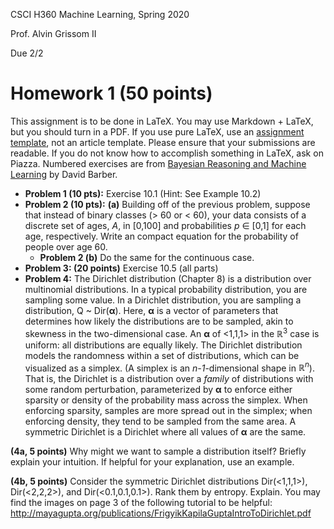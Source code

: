 CSCI H360 Machine Learning, Spring 2020

Prof. Alvin Grissom II

Due 2/2

# Homework 1 (50 points)

This assignment is to be done in LaTeX.  You may use Markdown + LaTeX, but you should turn in a PDF.  If you use pure LaTeX, use an [assignment template](https://www.overleaf.com/latex/templates/elec-340-assignment-3/rtdvnfppgfft), not an article template.  Please ensure that your submissions are readable.  If you do not know how to accomplish something in LaTeX, ask on Piazza.   Numbered exercises are from [Bayesian Reasoning and Machine Learning](http://web4.cs.ucl.ac.uk/staff/D.Barber/pmwiki/pmwiki.php?n=Brml.HomePage) by David Barber.

- **Problem 1 (10 pts):** Exercise 10.1 (Hint: See Example 10.2)
- **Problem 2 (10 pts):** 
  **(a)** Building off of the previous problem, suppose that instead of binary classes (> 60 or < 60), your data consists of a discrete set of ages, *A*, in [0,100] and probabilities *p* ∈ [0,1] for each age, respectively. Write an compact equation for the probability of people over age 60.
  - **Problem 2 (b)** Do the same for the continuous case.
- **Problem 3: (20 points)** Exercise 10.5 (all parts)
- **Problem 4:** The Dirichlet distribution (Chapter 8) is a distribution over multinomial distributions.  In a typical probability distribution, you  are sampling some value.  In a Dirichlet distribution, you are sampling a distribution, Q ~ Dir(**α**).  Here, **α** is a vector of parameters that determines how likely the distributions are to be sampled, akin to skewness in the two-dimensional case.  An **α** of <1,1,1> in the $\mathbb{R}^3$ case is uniform: all distributions are equally likely.   The Dirichlet  distribution models the randomness within a set of distributions, which  can be visualized as a simplex. (A simplex is an *n-1*-dimensional shape in $\mathbb{R}^n$).  That is, the Dirichlet is a distribution over a *family* of distributions with some random perturbation, parameterized by **α** to enforce either sparsity or density of the probability mass across  the simplex.  When enforcing sparsity, samples are more spread out in  the simplex; when enforcing density, they tend to be sampled from the  same area. A symmetric Dirichlet is a Dirichlet where all values of **α** are the same.

**(4a, 5 points)** Why might we want to sample a distribution itself?   Briefly explain your intuition.  If helpful for your explanation, use an example. 

**(4b, 5 points)** Consider the symmetric Dirichlet distributions Dir(<1,1,1>),   Dir(<2,2,2>), and Dir(<0.1,0.1,0.1>). Rank them by entropy.  Explain.  You may find the images on page 3 of the following tutorial  to be helpful: http://mayagupta.org/publications/FrigyikKapilaGuptaIntroToDirichlet.pdf



